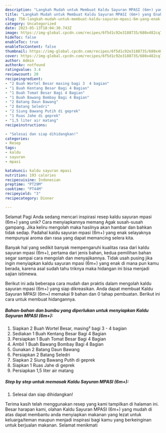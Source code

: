 ```yaml
---
description: "Langkah Mudah untuk Membuat Kaldu Sayuran MPASI (6m+) yang Enak, Enak"
title: "Langkah Mudah untuk Membuat Kaldu Sayuran MPASI (6m+) yang Enak, Enak"
slug: 756-langkah-mudah-untuk-membuat-kaldu-sayuran-mpasi-6m-yang-enak-enak
category: Uncategorized
date: 2023-05-13T18:04:30.743Z
image: https://img-global.cpcdn.com/recipes/6f5d1c92e3188735/680x482cq70/kaldu-sayuran-mpasi-6m-foto-resep-utama.jpg
hideToc: false
enableToc: true
enableTocContent: false
thumbnail: https://img-global.cpcdn.com/recipes/6f5d1c92e3188735/680x482cq70/kaldu-sayuran-mpasi-6m-foto-resep-utama.jpg
cover: https://img-global.cpcdn.com/recipes/6f5d1c92e3188735/680x482cq70/kaldu-sayuran-mpasi-6m-foto-resep-utama.jpg
author: Admin
authorAv: notfound
ratingvalue: 3.4
reviewcount: 20
recipeingredient:
- "2 Buah Wortel Besar masing bagi 3  4 bagian"
- "1 Buah Kentang Besar Bagi 4 Bagian"
- "1 Buah Tomat Besar Bagi 4 Bagian"
- "1 Buah Bawang Bombay Bagi 4 Bagian"
- "2 Batang Daun Bawang"
- "2 Batang Seledri"
- "2 Siung Bawang Putih di geprek"
- "1 Ruas Jahe di geprek"
- "1,5 liter air matang"
recipeinstructions:

- "Selesai dan siap dihidangkan!"
categories:
- Resep
tags:
- kaldu
- sayuran
- mpasi

katakunci: kaldu sayuran mpasi 
nutrition: 193 calories
recipecuisine: Indonesian
preptime: "PT29M"
cooktime: "PT44M"
recipeyield: "3"
recipecategory: Dinner

---
```



Selamat Pagi Anda sedang mencari inspirasi resep kaldu sayuran mpasi (6m+) yang unik? Cara menyiapkannya memang Agak susah-susah gampang. Jika keliru mengolah maka hasilnya akan hambar dan bahkan tidak sedap. Padahal kaldu sayuran mpasi (6m+) yang enak selayaknya mempunyai aroma dan rasa yang dapat memancing selera kita.




Banyak hal yang sedikit banyak mempengaruhi kualitas rasa dari kaldu sayuran mpasi (6m+), pertama dari jenis bahan, kedua pemilihan bahan segar sampai cara mengolah dan menyajikannya. Tidak usah pusing jika ingin menyiapkan kaldu sayuran mpasi (6m+) yang enak di mana pun kamu berada, karena asal sudah tahu triknya maka hidangan ini bisa menjadi sajian istimewa.


Berikut ini ada beberapa cara mudah dan praktis dalam mengolah kaldu sayuran mpasi (6m+) yang siap dikreasikan. Anda dapat membuat Kaldu Sayuran MPASI (6m+) memakai 9 bahan dan 0 tahap pembuatan. Berikut ini cara untuk membuat hidangannya.

<!--inarticleads1-->

##### Bahan-bahan dan bumbu yang diperlukan untuk menyiapkan Kaldu Sayuran MPASI (6m+):

1. Siapkan 2 Buah Wortel Besar, masing² bagi 3 - 4 bagian
1. Sediakan 1 Buah Kentang Besar Bagi 4 Bagian
1. Persiapkan 1 Buah Tomat Besar Bagi 4 Bagian
1. Ambil 1 Buah Bawang Bombay Bagi 4 Bagian
1. Gunakan 2 Batang Daun Bawang
1. Persiapkan 2 Batang Seledri
1. Siapkan 2 Siung Bawang Putih di geprek
1. Siapkan 1 Ruas Jahe di geprek
1. Persiapkan 1,5 liter air matang




<!--inarticleads2-->

##### Step by step untuk memasak Kaldu Sayuran MPASI (6m+):


1. Selesai dan siap dihidangkan!



Terima kasih telah menggunakan resep yang kami tampilkan di halaman ini. Besar harapan kami, olahan Kaldu Sayuran MPASI (6m+) yang mudah di atas dapat membantu anda menyiapkan makanan yang lezat untuk keluarga/teman maupun menjadi inspirasi bagi kamu yang berkeinginan untuk berjualan makanan. Selamat menikmati
